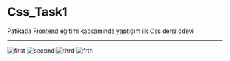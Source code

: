 # Css_Task1
Patikada Frontend eğitimi kapsamında yaptığım ilk Css dersi ödevi
<hr> 

![first](https://user-images.githubusercontent.com/126160216/227709721-f2112a7a-47a5-4f2e-95fc-f509af38af7d.JPG)
![second](https://user-images.githubusercontent.com/126160216/227709724-df422523-7519-4978-8cc0-5f92dd290fde.JPG)
![thrd](https://user-images.githubusercontent.com/126160216/227709729-b031af1c-b6dc-481f-a55b-3b8b7cb29d6f.JPG)
![frth](https://user-images.githubusercontent.com/126160216/227709730-21d18f82-9dac-4db5-8fbc-1dce86333f2b.JPG)
